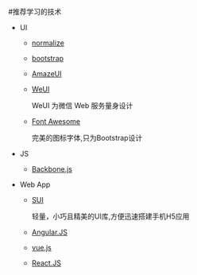 #推荐学习的技术

*	UI
	*	[normalize](https://github.com/necolas/normalize.css)	
	*	[bootstrap](http://www.bootcss.com/)
	*	[AmazeUI](http://amazeui.org/css/)		
	*	[WeUI](https://github.com/weui/weui)
		
		WeUI 为微信 Web 服务量身设计
		
	*	[Font Awesome](http://www.bootcss.com/p/font-awesome/)	
	
		完美的图标字体,只为Bootstrap设计
*	JS
	*	[Backbone.js](http://backbonejs.org/)


*	Web App
	*	[SUI](http://m.sui.taobao.org/)	
	
		轻量，小巧且精美的UI库,方便迅速搭建手机H5应用
	*	[Angular.JS](http://docs.angularjs.cn/tutorial)
	*	[vue.js](http://cn.vuejs.org/)
	*	[React.JS](http://reactjs.cn/)